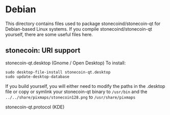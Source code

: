 
Debian
====================
This directory contains files used to package stonecoind/stonecoin-qt
for Debian-based Linux systems. If you compile stonecoind/stonecoin-qt yourself, there are some useful files here.

## stonecoin: URI support ##


stonecoin-qt.desktop  (Gnome / Open Desktop)
To install:

	sudo desktop-file-install stonecoin-qt.desktop
	sudo update-desktop-database

If you build yourself, you will either need to modify the paths in
the .desktop file or copy or symlink your stonecoin-qt binary to `/usr/bin`
and the `../../share/pixmaps/stonecoin128.png` to `/usr/share/pixmaps`

stonecoin-qt.protocol (KDE)

